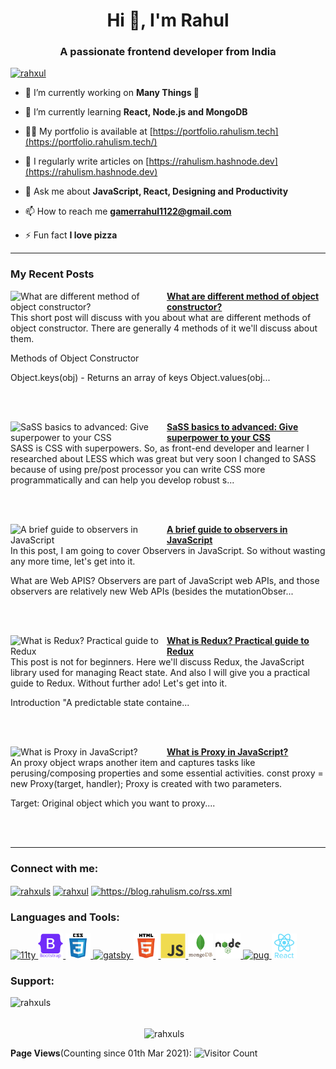 <h1 align="center">Hi 👋, I'm Rahul</h1>
<h3 align="center">A passionate frontend developer from India</h3>

<p align="left"> <a href="https://twitter.com/rahxul" target="blank"><img src="https://img.shields.io/twitter/follow/rahxul?logo=twitter&style=for-the-badge" alt="rahxul" /></a> </p>

- 🔭 I’m currently working on **Many Things 🥺**

- 🌱 I’m currently learning **React, Node.js and MongoDB**

- 👨‍💻 My portfolio is available at [https://portfolio.rahulism.tech](https://portfolio.rahulism.tech/)

- 📝 I regularly write articles on [https://rahulism.hashnode.dev](https://rahulism.hashnode.dev)

- 💬 Ask me about **JavaScript, React, Designing and Productivity**

- 📫 How to reach me **gamerrahul1122@gmail.com**

- ⚡ Fun fact **I love pizza**

<hr>

### My Recent Posts

<!-- HASHNODE_BLOG:START -->
<p align="left">
<a href="https://rahulism.hashnode.dev/what-are-different-method-of-object-constructor" title="What are different method of object constructor?"><img src="https://cdn.hashnode.com/res/hashnode/image/upload/v1618628277222/bSQUwuUyG.png" alt="What are different method of object constructor?" width="250px" align="left" /></a>
<a href="https://rahulism.hashnode.dev/what-are-different-method-of-object-constructor" title="What are different method of object constructor?"><strong>What are different method of object constructor?</strong></a>
<br/> This short post will discuss with you about what are different methods of object constructor. There are generally 4 methods of it we'll discuss about them. 

Methods of Object Constructor

Object.keys(obj) - Returns an array of keys
Object.values(obj... </p> <br/> <br/>
<p align="left">
<a href="https://rahulism.hashnode.dev/sass-basics-to-advanced-give-superpower-to-your-css" title="SaSS basics to advanced: Give superpower to your CSS"><img src="https://cdn.hashnode.com/res/hashnode/image/upload/v1618542757157/mZ3_7fWJs.png" alt="SaSS basics to advanced: Give superpower to your CSS" width="250px" align="left" /></a>
<a href="https://rahulism.hashnode.dev/sass-basics-to-advanced-give-superpower-to-your-css" title="SaSS basics to advanced: Give superpower to your CSS"><strong>SaSS basics to advanced: Give superpower to your CSS</strong></a>
<br/> SASS is CSS with superpowers. So, as front-end developer and learner I researched about LESS which was great but very soon I changed to SASS because of using pre/post processor you can write CSS more programmatically and can help you develop robust s... </p> <br/> <br/>
<p align="left">
<a href="https://rahulism.hashnode.dev/a-brief-guide-to-observers-in-javascript" title="A brief guide to observers in JavaScript"><img src="https://cdn.hashnode.com/res/hashnode/image/upload/v1618453610898/M7Pc8qKWl.png" alt="A brief guide to observers in JavaScript" width="250px" align="left" /></a>
<a href="https://rahulism.hashnode.dev/a-brief-guide-to-observers-in-javascript" title="A brief guide to observers in JavaScript"><strong>A brief guide to observers in JavaScript</strong></a>
<br/> In this post, I am going to cover Observers in JavaScript. So without wasting any more time, let's get into it. 

What are Web APIS?
Observers are part of JavaScript web APIs, and those observers are relatively new Web APIs (besides the mutationObser... </p> <br/> <br/>
<p align="left">
<a href="https://rahulism.hashnode.dev/what-is-redux-practical-guide-to-redux" title="What is Redux? Practical guide to Redux"><img src="https://cdn.hashnode.com/res/hashnode/image/upload/v1618370636815/jjFBpH1hF.png" alt="What is Redux? Practical guide to Redux" width="250px" align="left" /></a>
<a href="https://rahulism.hashnode.dev/what-is-redux-practical-guide-to-redux" title="What is Redux? Practical guide to Redux"><strong>What is Redux? Practical guide to Redux</strong></a>
<br/> This post is not for beginners. Here we'll discuss Redux, the JavaScript library used for managing React state. And also I will give you a practical guide to Redux. 
Without further ado! Let's get into it. 

Introduction
"A predictable state containe... </p> <br/> <br/>
<p align="left">
<a href="https://rahulism.hashnode.dev/what-is-proxy-in-javascript" title="What is Proxy in JavaScript?"><img src="https://cdn.hashnode.com/res/hashnode/image/upload/v1618282521874/N5jJnL6zp.png" alt="What is Proxy in JavaScript?" width="250px" align="left" /></a>
<a href="https://rahulism.hashnode.dev/what-is-proxy-in-javascript" title="What is Proxy in JavaScript?"><strong>What is Proxy in JavaScript?</strong></a>
<br/> An proxy object wraps another item and captures tasks like perusing/composing properties and some essential activities.
const proxy = new Proxy(target, handler);
Proxy is created with two parameters. 

Target: Original object which you want to proxy.... </p> <br/> <br/>
<!-- HASHNODE_BLOG:END -->


<hr>

<h3 align="left">Connect with me:</h3>
<p align="left">
<a href="https://dev.to/rahxuls" target="blank"><img align="center" src="https://cdn.jsdelivr.net/npm/simple-icons@3.0.1/icons/dev-dot-to.svg" alt="rahxuls" height="30" width="40" /></a>
<a href="https://twitter.com/rahxul" target="blank"><img align="center" src="https://cdn.jsdelivr.net/npm/simple-icons@3.0.1/icons/twitter.svg" alt="rahxul" height="30" width="40" /></a>
<a href="/https://blog.rahulism.co/rss.xml" target="blank"><img align="center" src="https://cdn.jsdelivr.net/npm/simple-icons@3.0.1/icons/rss.svg" alt="https://blog.rahulism.co/rss.xml" height="30" width="40" /></a>
</p>

<h3 align="left">Languages and Tools:</h3>
<p align="left"> <a href="https://www.11ty.dev/" target="_blank"> <img src="https://gist.githubusercontent.com/vivek32ta/c7f7bf583c1fb1c58d89301ea40f37fd/raw/f4c85cce5790758286b8f155ef9a177710b995df/11ty.svg" alt="11ty" width="40" height="40"/> </a> <a href="https://getbootstrap.com" target="_blank"> <img src="https://raw.githubusercontent.com/devicons/devicon/master/icons/bootstrap/bootstrap-plain-wordmark.svg" alt="bootstrap" width="40" height="40"/> </a> <a href="https://www.w3schools.com/css/" target="_blank"> <img src="https://raw.githubusercontent.com/devicons/devicon/master/icons/css3/css3-original-wordmark.svg" alt="css3" width="40" height="40"/> </a> <a href="https://www.gatsbyjs.com/" target="_blank"> <img src="https://www.vectorlogo.zone/logos/gatsbyjs/gatsbyjs-icon.svg" alt="gatsby" width="40" height="40"/> </a> <a href="https://www.w3.org/html/" target="_blank"> <img src="https://raw.githubusercontent.com/devicons/devicon/master/icons/html5/html5-original-wordmark.svg" alt="html5" width="40" height="40"/> </a> <a href="https://developer.mozilla.org/en-US/docs/Web/JavaScript" target="_blank"> <img src="https://raw.githubusercontent.com/devicons/devicon/master/icons/javascript/javascript-original.svg" alt="javascript" width="40" height="40"/> </a> <a href="https://www.mongodb.com/" target="_blank"> <img src="https://raw.githubusercontent.com/devicons/devicon/master/icons/mongodb/mongodb-original-wordmark.svg" alt="mongodb" width="40" height="40"/> </a> <a href="https://nodejs.org" target="_blank"> <img src="https://raw.githubusercontent.com/devicons/devicon/master/icons/nodejs/nodejs-original-wordmark.svg" alt="nodejs" width="40" height="40"/> </a> <a href="https://pugjs.org" target="_blank"> <img src="https://cdn.worldvectorlogo.com/logos/pug.svg" alt="pug" width="40" height="40"/> </a> <a href="https://reactjs.org/" target="_blank"> <img src="https://raw.githubusercontent.com/devicons/devicon/master/icons/react/react-original-wordmark.svg" alt="react" width="40" height="40"/> </a> </p>

<h3 align="left">Support:</h3>
<p><a href="https://www.buymeacoffee.com/rahxuls"> <img align="left" src="https://cdn.buymeacoffee.com/buttons/v2/default-yellow.png" height="50" width="210" alt="rahxuls" /></a></p><br><br>

<p>&nbsp;<img align="center" src="https://github-readme-stats.vercel.app/api?username=rahxuls&show_icons=true&locale=en" alt="rahxuls" /></p>

**Page Views**(Counting since 01th Mar 2021): ![Visitor Count](https://profile-counter.glitch.me/rahxuls/count.svg)

